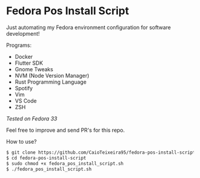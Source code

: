 # Fedora Pos Install Script

Just automating my Fedora environment configuration for software development!

Programs:

- Docker
- Flutter SDK
- Gnome Tweaks
- NVM (Node Version Manager)
- Rust Programming Language
- Spotify
- Vim
- VS Code
- ZSH

*Tested on Fedora 33*

Feel free to improve and send PR's for this repo.

How to use?

```bash
$ git clone https://github.com/CaioTeixeira95/fedora-pos-install-script.git
$ cd fedora-pos-install-script
$ sudo chmod +x fedora_pos_install_script.sh
$ ./fedora_pos_install_script.sh
```
